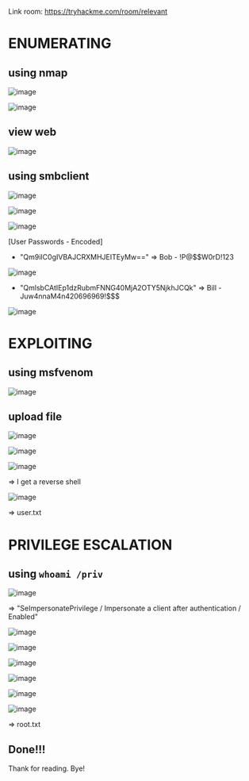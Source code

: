 Link room: https://tryhackme.com/room/relevant
# ENUMERATING
## using nmap
![image](https://github.com/nguyenngocdung18/tryhackme/assets/134156226/5119e5ff-0fce-4763-962c-3b54862755d5)

![image](https://github.com/nguyenngocdung18/tryhackme/assets/134156226/403852ce-02a0-4bb7-8dd2-6d344484fece)

## view web
![image](https://github.com/nguyenngocdung18/tryhackme/assets/134156226/00de1734-f4bc-44c4-aea4-7ec1cc676aa1)

## using smbclient
![image](https://github.com/nguyenngocdung18/tryhackme/assets/134156226/e2129f44-db46-411a-ba9d-6bcf5dc70a2f)

![image](https://github.com/nguyenngocdung18/tryhackme/assets/134156226/b29e3020-c175-443f-be78-aa668ff806ad)

![image](https://github.com/nguyenngocdung18/tryhackme/assets/134156226/3bc6271f-4b12-4c21-af1f-ced30d13e1cc)

[User Passwords - Encoded]
+ "Qm9iIC0gIVBAJCRXMHJEITEyMw=="  => Bob - !P@$$W0rD!123

![image](https://github.com/nguyenngocdung18/tryhackme/assets/134156226/9790b50e-36a0-4aa6-9dfe-c78649da7640)

+ "QmlsbCAtIEp1dzRubmFNNG40MjA2OTY5NjkhJCQk" => Bill - Juw4nnaM4n420696969!$$$

![image](https://github.com/nguyenngocdung18/tryhackme/assets/134156226/c6a90568-3568-4c34-89c9-765173914a3a)


# EXPLOITING
## using msfvenom
![image](https://github.com/nguyenngocdung18/tryhackme/assets/134156226/79845526-5eaa-4fcb-a708-9d0b6088e592)

## upload file
![image](https://github.com/nguyenngocdung18/tryhackme/assets/134156226/d6ba2864-dfd1-4b58-84d5-48ef7b94ccc6)

![image](https://github.com/nguyenngocdung18/tryhackme/assets/134156226/34a26482-1143-4cfe-9ea3-c8ba600521e5)

![image](https://github.com/nguyenngocdung18/tryhackme/assets/134156226/3e46467e-bfda-4276-aec5-922489eeabd6)

=> I get a reverse shell

![image](https://github.com/nguyenngocdung18/tryhackme/assets/134156226/4d538650-dc05-46b1-a889-ea8378113be6)

=> user.txt

# PRIVILEGE ESCALATION
## using ```whoami /priv```
![image](https://github.com/nguyenngocdung18/tryhackme/assets/134156226/6a4990d7-bd31-424a-b45d-2db24bd6317f)

=> "SeImpersonatePrivilege     /   Impersonate a client after authentication / Enabled"

![image](https://github.com/nguyenngocdung18/tryhackme/assets/134156226/c5d3f376-fee8-4938-8248-784077069eba)

![image](https://github.com/nguyenngocdung18/tryhackme/assets/134156226/50b4340f-300b-4bd4-a9cb-8bf14e7ee4d5)

![image](https://github.com/nguyenngocdung18/tryhackme/assets/134156226/ade51e7d-3613-4ed6-a362-951d56790a3a)

![image](https://github.com/nguyenngocdung18/tryhackme/assets/134156226/5c7d2654-a3e6-4875-ba05-c8bab4db63cc)

![image](https://github.com/nguyenngocdung18/tryhackme/assets/134156226/6119c3d0-0ccf-4ce2-9f64-9b2ce512e575)

![image](https://github.com/nguyenngocdung18/tryhackme/assets/134156226/eef617b0-5e1a-4c8a-8f54-35626482d4b4)

=> root.txt
## Done!!!
Thank for reading. Bye!
